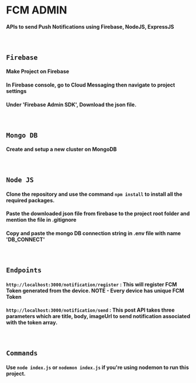 # FCM ADMIN
#### APIs to send Push Notifications using Firebase, NodeJS, ExpressJS

<br />

## `Firebase`
#### Make Project on Firebase
#### In Firebase console, go to Cloud Messaging then navigate to project settings
#### Under 'Firebase Admin SDK', Download the json file.

<br />

## `Mongo DB`
#### Create and setup a new cluster on MongoDB

<br />

## `Node JS`
#### Clone the repository and use the command `npm install` to install all the required packages.
#### Paste the downloaded json file from firebase to the project root folder and mention the file in .gitignore
#### Copy and paste the mongo DB connection string in .env file with name 'DB_CONNECT'

<br />

## `Endpoints`
#### `http://localhost:3000/notification/register` : This will register FCM Token generated from the device. NOTE - Every device has unique FCM Token
#### `http://localhost:3000/notification/send` : This post API takes three parameters which are title, body, imageUrl to send notification associated with the token array.

<br />

## `Commands`
#### Use `node index.js` or `nodemon index.js` if you're using nodemon to run this project.
